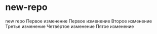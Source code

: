 # new-repo
new repo
Первое изменение
Первое изменение
Второе изменение
Третье изменение
Четвёртое изменение
Пятое изменение
